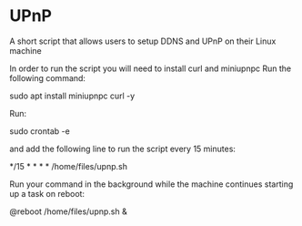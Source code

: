 # UPnP
A short script that allows users to setup DDNS and UPnP on their Linux machine

In order to run the script you will need to install curl and miniupnpc
Run the following command:

sudo apt install miniupnpc curl -y

Run:

 sudo crontab -e

and add the following line to run the script every 15 minutes:

  */15 * * * * /home/files/upnp.sh

Run your command in the background while the machine continues starting up a task on reboot:

 @reboot  /home/files/upnp.sh & 
